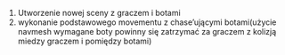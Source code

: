 1. Utworzenie nowej sceny z graczem i botami
2. wykonanie podstawowego movementu z chase’ującymi botami(użycie navmesh wymagane boty
powinny się zatrzymać za graczem z kolizją miedzy graczem i pomiędzy botami)
